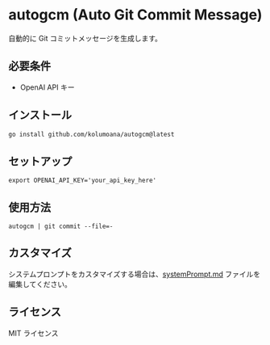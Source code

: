 # autogcm (Auto Git Commit Message)

自動的に Git コミットメッセージを生成します。

## 必要条件

- OpenAI API キー

## インストール

```sh
go install github.com/kolumoana/autogcm@latest
```

## セットアップ

```
export OPENAI_API_KEY='your_api_key_here'
```

## 使用方法

```
autogcm | git commit --file=-
```

## カスタマイズ

システムプロンプトをカスタマイズする場合は、[systemPrompt.md](./systemPrompt.md) ファイルを編集してください。

## ライセンス

MIT ライセンス
